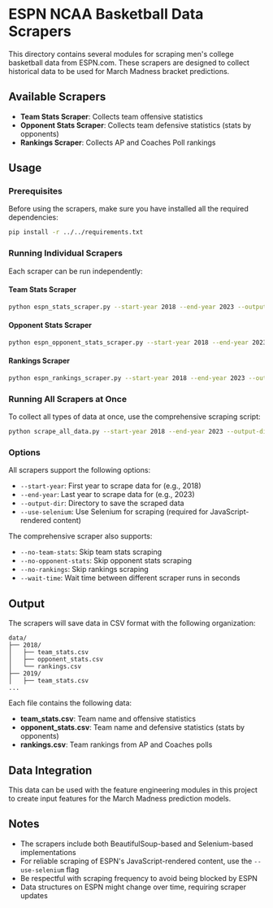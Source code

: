 # ESPN NCAA Basketball Data Scrapers

This directory contains several modules for scraping men's college basketball data from ESPN.com. These scrapers are designed to collect historical data to be used for March Madness bracket predictions.

## Available Scrapers

- **Team Stats Scraper**: Collects team offensive statistics
- **Opponent Stats Scraper**: Collects team defensive statistics (stats by opponents)
- **Rankings Scraper**: Collects AP and Coaches Poll rankings

## Usage

### Prerequisites

Before using the scrapers, make sure you have installed all the required dependencies:

```bash
pip install -r ../../requirements.txt
```

### Running Individual Scrapers

Each scraper can be run independently:

#### Team Stats Scraper

```bash
python espn_stats_scraper.py --start-year 2018 --end-year 2023 --output-dir ../../data
```

#### Opponent Stats Scraper

```bash
python espn_opponent_stats_scraper.py --start-year 2018 --end-year 2023 --output-dir ../../data
```

#### Rankings Scraper

```bash
python espn_rankings_scraper.py --start-year 2018 --end-year 2023 --output-dir ../../data
```

### Running All Scrapers at Once

To collect all types of data at once, use the comprehensive scraping script:

```bash
python scrape_all_data.py --start-year 2018 --end-year 2023 --output-dir ../../data
```

### Options

All scrapers support the following options:

- `--start-year`: First year to scrape data for (e.g., 2018)
- `--end-year`: Last year to scrape data for (e.g., 2023)
- `--output-dir`: Directory to save the scraped data
- `--use-selenium`: Use Selenium for scraping (required for JavaScript-rendered content)

The comprehensive scraper also supports:

- `--no-team-stats`: Skip team stats scraping
- `--no-opponent-stats`: Skip opponent stats scraping
- `--no-rankings`: Skip rankings scraping
- `--wait-time`: Wait time between different scraper runs in seconds

## Output

The scrapers will save data in CSV format with the following organization:

```
data/
├── 2018/
│   ├── team_stats.csv
│   ├── opponent_stats.csv
│   └── rankings.csv
├── 2019/
│   ├── team_stats.csv
...
```

Each file contains the following data:

- **team_stats.csv**: Team name and offensive statistics
- **opponent_stats.csv**: Team name and defensive statistics (stats by opponents)
- **rankings.csv**: Team rankings from AP and Coaches polls

## Data Integration

This data can be used with the feature engineering modules in this project to create input features for the March Madness prediction models.

## Notes

- The scrapers include both BeautifulSoup-based and Selenium-based implementations
- For reliable scraping of ESPN's JavaScript-rendered content, use the `--use-selenium` flag
- Be respectful with scraping frequency to avoid being blocked by ESPN
- Data structures on ESPN might change over time, requiring scraper updates 
